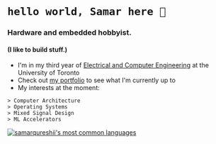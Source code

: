 # `hello world, Samar here 👋` 
### Hardware and embedded hobbyist.
#### (I like to build stuff.)

- I'm in my third year of [Electrical and Computer Engineering](https://www.ece.utoronto.ca) at the University of Toronto
- Check out [my portfolio](https://www.samarq.org) to see what I'm currently up to
- My interests at the moment:
```
> Computer Architecture
> Operating Systems
> Mixed Signal Design
> ML Accelerators
```


[![samarqureshii's most common languages](https://github-readme-stats-jd.vercel.app/api/top-langs/?username=samarqureshii&layout=compact&theme=radical&count_private=true&hide=pascal,php,html&langs_count=8)](https://github.com/anuraghazra/github-readme-stats)



